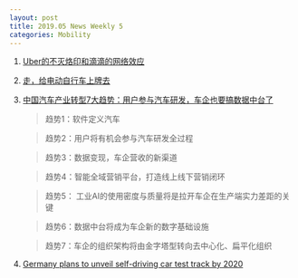 ```yaml
---
layout: post
title: 2019.05 News Weekly 5
categories: Mobility
---
```


1. [Uber的不灭烙印和滴滴的网络效应](https://www.huxiu.com/article/301145.html)

2. [走，给电动自行车上牌去](https://36kr.com/p/5208441)

3. [中国汽车产业转型7大趋势：用户参与汽车研发，车企也要搞数据中台了](https://36kr.com/p/5208478)

    > 趋势1：软件定义汽车

    > 趋势2：用户将有机会参与汽车研发全过程

    > 趋势3：数据变现，车企营收的新渠道

    > 趋势4：智能全域营销平台，打造线上线下营销闭环

    > 趋势5： 工业AI的使用密度与质量将是拉开车企在生产端实力差距的关键

    > 趋势6：数据中台将成为车企新的数字基础设施

    > 趋势7：车企的组织架构将由金字塔型转向去中心化、扁平化组织

4. [Germany plans to unveil self-driving car test track by 2020](https://www.fin24.com/Economy/germany-plans-to-unveil-self-driving-car-test-track-by-2020-20190525)